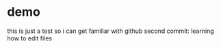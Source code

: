 # demo
this is just a test so i can get familiar with github
second commit: learning how to edit files
